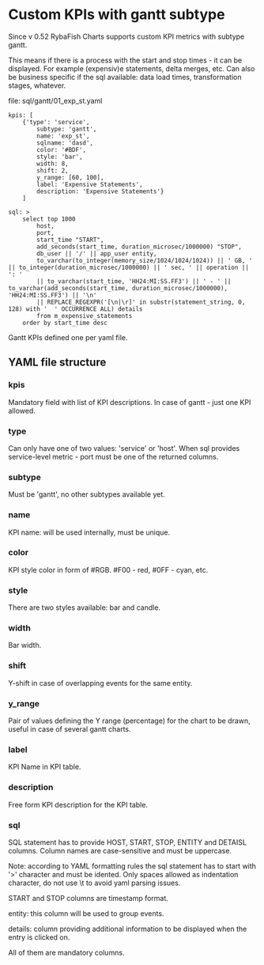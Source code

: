 # Custom KPIs with gantt subtype
Since v 0.52 RybaFish Charts supports custom KPI metrics with subtype gantt.

This means if there is a process with the start and stop times - it can be displayed. For example (expensiv)e statements, delta merges, etc. Can also be business specific if the sql available: data load times, transformation stages, whatever.

file: sql/gantt/01_exp_st.yaml
```
kpis: [
    {'type': 'service',
        subtype: 'gantt',
        name: 'exp_st',
        sqlname: 'dasd',
        color: '#BDF',
        style: 'bar',
        width: 8,
        shift: 2,
        y_range: [60, 100],
        label: 'Expensive Statements',
        description: 'Expensive Statements'}
    ]

sql: >
    select top 1000
        host,
        port,
        start_time "START",
        add_seconds(start_time, duration_microsec/1000000) "STOP",
        db_user || '/' || app_user entity,
        to_varchar(to_integer(memory_size/1024/1024/1024)) || ' GB, ' || to_integer(duration_microsec/1000000) || ' sec, ' || operation || ': '
        || to_varchar(start_time, 'HH24:MI:SS.FF3') || ' - ' || to_varchar(add_seconds(start_time, duration_microsec/1000000), 'HH24:MI:SS.FF3') || '\n'
        || REPLACE_REGEXPR('[\n|\r]' in substr(statement_string, 0, 128) with '  ' OCCURRENCE ALL) details
        from m_expensive_statements
    order by start_time desc
```

Gantt KPIs defined one per yaml file.

## YAML file structure
### kpis
Mandatory field with list of KPI descriptions. In case of gantt - just one KPI allowed.

### type
Can only have one of two values: 'service' or 'host'.
When sql provides service-level metric - port must be one of the returned columns. 

### subtype
Must be 'gantt', no other subtypes available yet.

### name
KPI name: will be used internally, must be unique.

### color
KPI style color in form of #RGB. #F00 - red, #0FF - cyan, etc.

### style
There are two styles available: bar and candle.

### width
Bar width.

### shift
Y-shift in case of overlapping events for the same entity.

### y_range
Pair of values defining the Y range (percentage) for the chart to be drawn, useful in case of several gantt charts.

### label
KPI Name in KPI table.

### description
Free form KPI description for the KPI table.

### sql
SQL statement has to provide HOST, START, STOP, ENTITY and DETAISL columns. Column names are case-sensitive and must be uppercase.

Note: according to YAML formatting rules the sql statement has to start with '>' character and must be idented. Only spaces allowed as indentation character, do not use \t to avoid yaml parsing issues.

START and STOP columns are timestamp format.

entity: this column will be used to group events.

details: column providing additional information to be displayed when the entry is clicked on.

All of them are mandatory columns.
